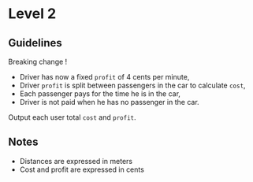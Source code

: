 # Level 2

## Guidelines

Breaking change !
* Driver has now a fixed `profit` of 4 cents per minute,
* Driver `profit` is split between passengers in the car to calculate `cost`,
* Each passenger pays for the time he is in the car,
* Driver is not paid when he has no passenger in the car.

Output each user total `cost` and `profit`.

## Notes

- Distances are expressed in meters
- Cost and profit are expressed in cents
